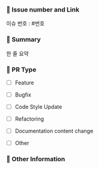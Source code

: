 ### 🥕 Issue number and Link
이슈 번호 : #번호


### 🍠 Summary
한 줄 요약


### 🌽 PR Type
- [ ] Feature
- [ ] Bugfix
- [ ] Code Style Update
- [ ] Refactoring
- [ ] Documentation content change
- [ ] Other


### 🫛 Other Information
